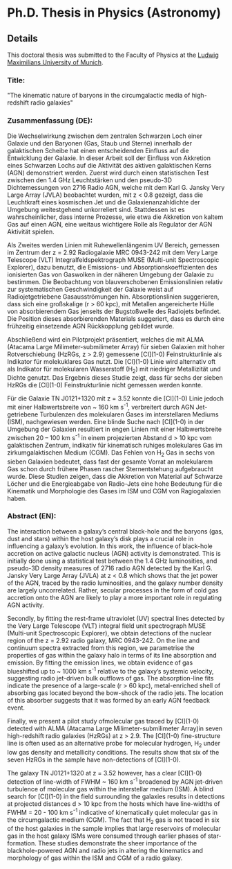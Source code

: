 # Ph.D. Thesis in Physics (Astronomy)

## Details

This doctoral thesis was submitted to the Faculty of Physics at the [Ludwig Maximilians University of Munich](https://www.en.physik.uni-muenchen.de/). 

### Title: 

"The kinematic nature of baryons in the circumgalactic media of high-redshift radio galaxies"

### Zusammenfassung (DE):

Die Wechselwirkung zwischen dem zentralen Schwarzen Loch einer Galaxie und den Baryonen
(Gas, Staub und Sterne) innerhalb der galaktischen Scheibe hat einen entscheidenden Einfluss
auf die Entwicklung der Galaxie. In dieser Arbeit soll der Einfluss von Akkretion eines Schwarzen
Lochs auf die Aktivität des aktiven galaktischen Kerns (AGN) demonstriert werden. Zuerst wird
durch einen statistischen Test zwischen den 1.4 GHz Leuchtstärken und den pseudo-3D Dichtemessungen
von 2716 Radio AGN, welche mit dem Karl G. Jansky Very Large Array (JVLA) beobachtet
wurden, mit z < 0.8 gezeigt, dass die Leuchtkraft eines kosmischen Jet und die Galaxienanzahldichte
der Umgebung weitestgehend unkorreliert sind. Stattdessen ist es wahrscheinlicher,
dass interne Prozesse, wie etwa die Akkretion von kaltem Gas auf einen AGN, eine weitaus
wichtigere Rolle als Regulator der AGN Aktivität spielen. 

Als Zweites werden Linien mit Ruhewellenlängenim UV Bereich, gemessen im Zentrum der z = 2.92 Radiogalaxie MRC 0943-242 mit dem Very Large Telescope (VLT) Integralfeldspektrograph MUSE (Multi-unit Spectroscopic Explorer), dazu benutzt, die Emissions- und Absorptionskoeffizienten des ionisierten Gas von Gaswolken in der näheren Umgebung der Galaxie zu bestimmen. Die Beobachtung von blauverschobenen
Emissionslinien relativ zur systematischen Geschwindigkeit der Galaxie weist auf Radiojetgetriebene
Gasausströmungen hin. Absorptionslinien suggerieren, dass sich eine großskalige
(r > 60 kpc), mit Metallen angereicherte Hülle von absorbierendem Gas jenseits der Bugstoßwelle
des Radiojets befindet. Die Position dieses absorbierenden Materials suggeriert, dass es durch
eine frühzeitig einsetzende AGN Rückkopplung gebildet wurde. 

Abschließend wird ein Pilotprojekt präsentiert, welches die mit ALMA (Atacama Large Milimeter-submilimeter Array) für sieben Galaxien mit hoher Rotverschiebung (HzRGs, z > 2.9) gemessene \[CI\](1-0) Feinstrukturlinie als Indikator für molekuklares Gas nutzt. Die \[CI\](1-0) Linie wird alternativ oft als Indikator für molekularen Wasserstoff (H<sub>2</sub>) mit niedriger Metallizität und Dichte genutzt. Das Ergebnis dieses Studie zeigt, dass für sechs der sieben HzRGs die \[CI\](1-0) Feinstrukturlinie nicht gemessen werden konnte.

Für die Galaxie TN J0121+1320 mit z = 3.52 konnte die \[CI\](1-0) Linie jedoch mit einer Halbwertsbreite
von ~ 160 km s<sup>-1</sup>, verbreitert durch AGN Jet-getriebene Turbulenzen des molekularen
Gases im interstellaren Mediums (ISM), nachgewiesen werden. Eine blinde Suche nach \[CI\](1-0) in der Umgebung der Galaxien resultiert in engen Linien mit einer Halbwertsbreite zwischen 20 – 100 km s<sup>-1</sup> in einem projezierten Abstand d > 10 kpc vom galaktischen Zentrum, indikativ für kinematisch ruhiges molekulares Gas im zirkumgalaktischen Medium (CGM). Das Fehlen von H<sub>2</sub> Gas in sechs von sieben Galaxien bedeutet, dass fast der gesamte Vorrat an molekularem Gas schon durch frühere Phasen rascher Sternentstehung aufgebraucht wurde. Diese Studien zeigen, dass die Akkretion von Material auf Schwarze Löcher und die Energieabgabe von Radio-Jets eine hohe Bedeutung für die Kinematik und Morphologie des Gases im ISM und CGM von Ragiogalaxien haben.

### Abstract (EN): 

The interaction between a galaxy’s central black-hole and the baryons (gas, dust and stars) within
the host galaxy’s disk plays a crucial role in influencing a galaxy’s evolution. In this work, the
influence of black-hole accretion on active galactic nucleus (AGN) activity is demonstrated. 
This is initially done using a statistical test between the 1.4 GHz luminosities, and pseudo-3D density
measures of 2716 radio AGN detected by the Karl G. Jansky Very Large Array (JVLA) at z < 0.8
which shows that the jet power of the AGN, traced by the radio luminosities, and the galaxy number
density are largely uncorrelated. Rather, secular processes in the form of cold gas accretion onto
the AGN are likely to play a more important role in regulating AGN activity. 

Secondly, by fitting the rest-frame ultraviolet (UV) spectral lines detected by the Very Large Telescope (VLT) integral field unit spectrograph MUSE (Multi-unit Spectroscopic Explorer), we obtain detections of the nuclear region of the z = 2.92 radio galaxy, MRC 0943-242. On the line and continuum spectra extracted
from this region, we parametrise the properties of gas within the galaxy halo in terms of its line
absorption and emission. By fitting the emission lines, we obtain evidence of gas blueshifted up to ~ 1000 km s<sup>-1</sup> relative to the galaxy’s systemic velocity, suggesting radio jet-driven bulk outflows of gas. The absorption-line fits indicate the presence of a large-scale (r > 60 kpc), metal-enriched shell of absorbing gas located beyond the bow-shock of the radio jets. The location of this absorber suggests that it was formed by an early AGN feedback event. 

Finally, we present a pilot study ofmolecular gas traced by \[CI\](1-0) detected with ALMA (Atacama Large Milimeter-submilimeter Array)in seven high-redshift radio galaxies (HzRGs) at z > 2.9. The \[CI\](1-0) fine-structure line is often used as an alternative probe for molecular hydrogen, H<sub>2</sub> under low gas density and metallicity conditions. The results show that six of the seven HzRGs in the sample have non-detections of \[CI\](1-0). 

The galaxy TN J0121+1320 at z = 3.52 however, has a clear \[CI\](1-0) detection
of line-width of FWHM ~ 160 km s<sup>-1</sup> broadened by AGN jet-driven turbulence of molecular gas
within the interstellar medium (ISM). A blind search for \[CI\](1-0) in the field surrounding the galaxies results in detections at projected distances d > 10 kpc from the hosts which have line-widths
of FWHM = 20 - 100 km s<sup>-1</sup> indicative of kinematically quiet molecular gas in the circumgalactic medium (CGM). The fact that H<sub>2</sub> gas is not traced in six of the host galaxies in the sample implies that large reservoirs of molecular gas in the host galaxy ISMs were consumed through earlier phases of star-formation. These studies demonstrate the sheer importance of the blackhole-powered AGN and radio jets in altering the kinematics and morphology of gas within the ISM
and CGM of a radio galaxy.

